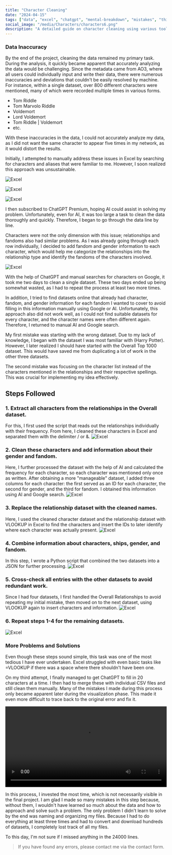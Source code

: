 ```yaml
---
title: "Character Cleaning"
date: "2024-04-15"
tags: ["data", "excel", "chatgpt", "mental-breakdown", "mistakes", "think"]
social_image: "/media/Characters/characters6.png"
description: "A detailed guide on character cleaning using various tools and overcoming challenges."
---
```


### Data Inaccuracy

By the end of the project, cleaning the data remained my primary task. During the analysis, it quickly became apparent that accurately analyzing the data would be challenging. Since the metadata came from AO3, where all users could individually input and write their data, there were numerous inaccuracies and deviations that couldn't be easily resolved by machine. For instance, within a single dataset, over 800 different characters were mentioned, many of which were recorded multiple times in various forms.
- Tom Riddle
- Tom Marvolo Riddle
- Voldemort
- Lord Voldemort
- Tom Riddle | Voldemort
- etc.

With these inaccuracies in the data, I could not accurately analyze my data, as I did not want the same character to appear five times in my network, as it would distort the results.

Initially, I attempted to manually address these issues in Excel by searching for characters and aliases that were familiar to me. However, I soon realized this approach was unsustainable.

![Excel](/media/Characters/characters6.png)

![Excel](/media/Characters/cleaning_character2.png)

![Excel](/media/Characters/characters1.png)

I then subscribed to ChatGPT Premium, hoping AI could assist in solving my problem. Unfortunately, even for AI, it was too large a task to clean the data thoroughly and quickly. Therefore, I began to go through the data line by line.

Characters were not the only dimension with this issue; relationships and fandoms also had similar problems. As I was already going through each row individually, I decided to add fandom and gender information to each character, which would help me categorize the relationships into the relationship type and identify the fandoms of the characters involved.

![Excel](/media/Characters/characters4.png)

With the help of ChatGPT and manual searches for characters on Google, it took me two days to clean a single dataset. These two days ended up being somewhat wasted, as I had to repeat the process at least two more times.

In addition, I tried to find datasets online that already had character, fandom, and gender information for each fandom I wanted to cover to avoid filling in this information manually using Google or AI. Unfortunately, this approach also did not work well, as I could not find suitable datasets for every character, and the character names were often different again. Therefore, I returned to manual AI and Google search.

My first mistake was starting with the wrong dataset. Due to my lack of knowledge, I began with the dataset I was most familiar with (Harry Potter). However, I later realized I should have started with the Overall Top 1000 dataset. This would have saved me from duplicating a lot of work in the other three datasets.

The second mistake was focusing on the character list instead of the characters mentioned in the relationships and their respective spellings. This was crucial for implementing my idea effectively.
## Steps Followed
### 1. Extract all characters from the relationships in the Overall dataset.
For this, I first used the script that reads out the relationships individually with their frequency. From here, I cleaned these characters in Excel and separated them with the delimiter / or &.
![Excel](/media/Characters/chatgpt_cleanup_charactera.png)

### 2. Clean these characters and add information about their gender and fandom.
Here, I further processed the dataset with the help of AI and calculated the frequency for each character, so each character was mentioned only once as written. After obtaining a more "manageable" dataset, I added three columns for each character: the first served as an ID for each character, the second for gender, and the third for fandom. I obtained this information using AI and Google search.
![Excel](/media/Characters/characters8.png)

### 3. Replace the relationship dataset with the cleaned names.
Here, I used the cleaned character dataset and the relationship dataset with VLOOKUP in Excel to find the characters and insert the IDs to later identify where each character was actually present.
![Excel](/media/Characters/characters3.png)

### 4. Combine information about characters, ships, gender, and fandom.
In this step, I wrote a Python script that combined the two datasets into a JSON for further processing.
![Excel](/media/Characters/characters5.png)

### 5. Cross-check all entries with the other datasets to avoid redundant work.
Since I had four datasets, I first handled the Overall Relationships to avoid repeating my initial mistake, then moved on to the next dataset, using VLOOKUP again to insert characters and information.
![Excel](/media/Characters/characters7.png)

### 6. Repeat steps 1-4 for the remaining datasets.
![Excel](/media/Characters/cleaning_character1.png)

### More Problems and Solutions

Even though these steps sound simple, this task was one of the most tedious I have ever undertaken. Excel struggled with even basic tasks like =VLOOKUP if there was a space where there shouldn't have been one.

On my third attempt, I finally managed to get ChatGPT to fill in 20 characters at a time. I then had to merge these with individual CSV files and still clean them manually. Many of the mistakes I made during this process only became apparent later during the visualization phase. This made it even more difficult to trace back to the original error and fix it.

<video controls width="100%">
  <source src="/media/Characters/characters2.mov" type="video/mp4">
  Your browser does not support the video tag.
</video>

In this process, I invested the most time, which is not necessarily visible in the final project. I am glad I made so many mistakes in this step because, without them, I wouldn't have learned so much about the data and how to approach and solve such a problem. The only problem I didn't learn to solve by the end was naming and organizing my files. Because I had to do everything at least three times and had to convert and download hundreds of datasets, I completely lost track of all my files.

To this day, I'm not sure if I missed anything in the 24000 lines.

> If you have found any errors, please contact me via the contact form.
